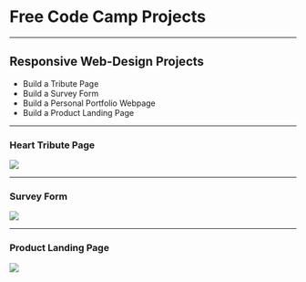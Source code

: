 <!DOCTYPE html>
<body>
    <div>
        <h1> Free Code Camp Projects </h1>
    </div>
        <hr>
    <div>
        <h2> Responsive Web-Design Projects </h2>
            <ul>
                <li>  Build a Tribute Page </li>
                <li>  Build a Survey Form </li>
                <li>  Build a Personal Portfolio Webpage </li>
                <li>  Build a Product Landing Page </li>
            </ul>
    </div>
        <hr>
    <div>
        <h3> Heart Tribute Page </h3>
        <img src="https://i.imgur.com/MmkaSw3.png">
    </div>
        <hr>
    <div>
        <h3> Survey Form </h3>
        <img src="https://i.imgur.com/fSdkIGi.png">
    </div>
        <hr>
    <div>
        <h3> Product Landing Page </h3>
        <img src="https://i.imgur.com/9zqX0Yk.png">
    </div>
</body>
    
